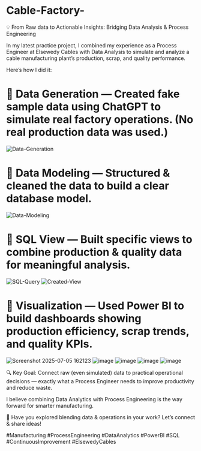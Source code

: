 # Cable-Factory-
💡 From Raw data to Actionable Insights: Bridging Data Analysis & Process Engineering

In my latest practice project, I combined my experience as a Process Engineer at Elsewedy Cables with Data Analysis to simulate and analyze a cable manufacturing plant’s production, scrap, and quality performance.

Here’s how I did it:
# ⿡ Data Generation — Created fake sample data using ChatGPT to simulate real factory operations. (No real production data was used.)
![Data-Generation](https://github.com/user-attachments/assets/25b0e48b-c5c4-4b78-80ed-deec31f5308f)
# ⿢ Data Modeling — Structured & cleaned the data to build a clear database model.
![Data-Modeling](https://github.com/user-attachments/assets/dc74fde0-aa7e-4137-9b70-0f02ed4b44aa)

# ⿣ SQL View — Built specific views to combine production & quality data for meaningful analysis.
![SQL-Query](https://github.com/user-attachments/assets/aebcfe99-1c18-43b6-96b4-87ec7be9ee2b)
![Created-View](https://github.com/user-attachments/assets/7d3fa0ff-14a9-4729-8363-0132ffba0621)

# ⿤ Visualization — Used Power BI to build dashboards showing production efficiency, scrap trends, and quality KPIs.
![Screenshot 2025-07-05 162123](https://github.com/user-attachments/assets/c73aa8b4-f3ae-40fa-8785-c19e3ecbda9f)
![image](https://github.com/user-attachments/assets/5c6005b8-5604-4086-a693-ef711ab98af8)
![image](https://github.com/user-attachments/assets/9a60b8d4-5e2f-4eb5-b6aa-0446b6284a6a)
![image](https://github.com/user-attachments/assets/53bb4c94-ac58-4d21-a66c-ed840b9fb1ef)
![image](https://github.com/user-attachments/assets/da8d79f7-7cf0-47d7-b6d0-8598abdd1758)



🔍 Key Goal: Connect raw (even simulated) data to practical operational decisions — exactly what a Process Engineer needs to improve productivity and reduce waste.

I believe combining Data Analytics with Process Engineering is the way forward for smarter manufacturing.

🚀 Have you explored blending data & operations in your work? Let’s connect & share ideas!


#Manufacturing #ProcessEngineering #DataAnalytics #PowerBI #SQL #ContinuousImprovement #ElsewedyCables
